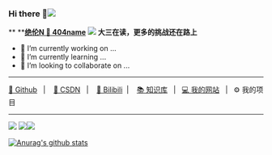 ### Hi there 👋![]( https://visitor-badge.glitch.me/badge?page_id=404name)

**     **[**绝伦N 🚀 404name**](https://space.bilibili.com/29209613)
![](https://img.shields.io/badge/%E5%90%AF%E6%98%8E%E6%98%9F%E5%B7%A5%E4%BD%9C%E5%AE%A4-%F0%9F%A7%9B%E2%80%8D%EF%B8%8F%E7%90%86%E4%BA%8B%E9%95%BF-brightgreen#id=hLQFd&originHeight=20&originWidth=142&originalType=binary&ratio=1&status=done&style=none)
**大三在读，更多的挑战还在路上**
- 🔭 I’m currently working on ...
- 🌱 I’m currently learning ...
- 👯 I’m looking to collaborate on ...
---

[🥇 Github](https://github.com/404name)   |    [🚀 CSDN](https://blog.csdn.net/weixin_45590872)   |    [🎈 Bilibili](https://space.bilibili.com/29209613)  |    [📚 知识库](https://www.yuque.com/404name)   |   [💻 我的网站](https://blog.404name.top)   |   ⚙️ 我的项目

---

[![](https://cdn.nlark.com/yuque/0/2021/svg/21375831/1618395799780-9cf71be4-18a1-4ea6-8fdd-413d36db20c8.svg#height=20&id=PNKnr&originHeight=20&originWidth=88&originalType=binary&ratio=1&size=0&status=done&style=none&width=88)](https://github.com/404name) [![](https://cdn.nlark.com/yuque/0/2021/svg/21375831/1618395799913-55daef7e-eca9-4b1a-8b7c-162f65602aa2.svg#height=19&id=dF7Ll&originHeight=20&originWidth=90&originalType=binary&ratio=1&size=0&status=done&style=none&width=84)](https://github.com/404name)[![](https://cdn.nlark.com/yuque/0/2021/svg/21375831/1622207549983-eb7222ab-37b3-48b9-9124-7bfa4e8dc988.svg#height=20&id=xbInd&originHeight=20&originWidth=88&originalType=binary&ratio=1&size=0&status=done&style=none&width=88)](https://camo.githubusercontent.com/914474ff1534c26e47d50a95b90dbc747044abf2ac51c8512ec1ab70dfcd2aad/68747470733a2f2f76697369746f722d62616467652e676c697463682e6d652f62616467653f706167655f69643d3430346e616d65)


[![Anurag's github stats](https://github-readme-stats.vercel.app/api?username=404name&count_private=true&show_icons=true)](https://github.com/anuraghazra/github-readme-stats)

<!--
**404name/404name** is a ✨ _special_ ✨ repository because its `README.md` (this file) appears on your GitHub profile.
:

- 🔭 I’m currently working on ...
- 🌱 I’m currently learning ...
- 👯 I’m looking to collaborate on ...
- 🤔 I’m looking for help with ...
- 💬 Ask me about ...
- 📫 How to reach me: ...
- 😄 Pronouns: ...
- ⚡ Fun fact: ...
-->




